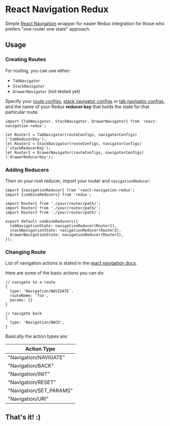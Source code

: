 # React Navigation Redux
Simple [React Navigation](https://github.com/react-navigation/react-navigation) wrapper for easier Redux integration for those who prefers "one router one state" approach.

## Usage

### Creating Routes
For routing, you can use either:
* `TabNavigator`
* `StackNavigator`
* `DrawerNavigator` (not tested yet)

Specify your [route configs](https://reactnavigation.org/docs/navigators/stack#RouteConfigs), [stack navigator configs](https://reactnavigation.org/docs/navigators/stack#StackNavigatorConfig) or [tab navigator configs](https://reactnavigation.org/docs/navigators/tab#TabNavigatorConfig), and the name of your Redux **reducer key** that holds the state for that particular route.

```es6
import {TabNavigator, StackNavigator, DrawerNavigator} from 'react-navigation-redux';

let Router1 = TabNavigator(routeConfigs, navigatorConfigs)('tabReducerKey');
let Router2 = StackNavigator(routeConfigs, navigatorConfigs)('stackReducerKey');
let Router3 = DrawerNavigator(routeConfigs, navigatorConfigs)('drawerReducerKey');
```

### Adding Reducers
Then on your root reducer, import your router and `navigationReducer`.
```es6
import {navigationReducer} from 'react-navigation-redux';
import {combineReducers} from 'redux';

import Router1 from './your/router/path/';
import Router2 from './your/router/path/';
import Router3 from './your/router/path/';

export default combineReducers({
  tabNavigationState: navigationReducer(Router1),
  stackNavigationState: navigationReducer(Router2),
  drawerNavigationState: navigationReducer(Router3),
});
```

### Changing Route
List of navigation actions is stated in the [react navigation docs](https://reactnavigation.org/docs/navigators/navigation-actions).

Here are some of the basic actions you can do:
```es6
// navigate to a route
{
  type: 'Navigation/NAVIGATE',
  routeName: 'foo',
  params: {}
}

// navigate back
{
  type: 'Navigation/BACK',
}
```

Basically the action types are:

| Action Type             |
| ----------------------- |
| "Navigation/NAVIGATE"   |
| "Navigation/BACK"   |
| "Navigation/INIT"       |
| "Navigation/RESET"      |
| "Navigation/SET_PARAMS" |
| "Navigation/URI"        |

## That's it! :)
